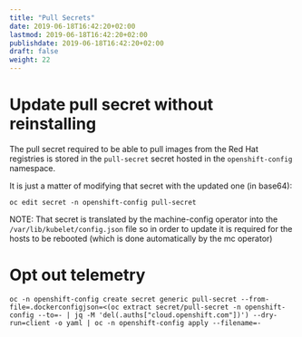 ```yaml
---
title: "Pull Secrets"
date: 2019-06-18T16:42:20+02:00
lastmod: 2019-06-18T16:42:20+02:00
publishdate: 2019-06-18T16:42:20+02:00
draft: false
weight: 22
---
```


# Update pull secret without reinstalling

The pull secret required to be able to pull images from the Red Hat registries
is stored in the `pull-secret` secret hosted in the `openshift-config`
namespace.

It is just a matter of modifying that secret with the updated one (in base64):

```
oc edit secret -n openshift-config pull-secret
```

NOTE: That secret is translated by the machine-config operator into the
`/var/lib/kubelet/config.json` file so in order to update it is required for the
hosts to be rebooted (which is done automatically by the mc operator)

# Opt out telemetry

```
oc -n openshift-config create secret generic pull-secret --from-file=.dockerconfigjson=<(oc extract secret/pull-secret -n openshift-config --to=- | jq -M 'del(.auths["cloud.openshift.com"])') --dry-run=client -o yaml | oc -n openshift-config apply --filename=-
```
